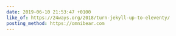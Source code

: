 ```yaml
---
date: 2019-06-10 21:53:47 +0100
like_of: https://24ways.org/2018/turn-jekyll-up-to-eleventy/
posting_method: https://omnibear.com
---
```

